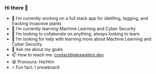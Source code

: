 ### Hi there 👋

<!--
**A-Waters/A-Waters** is a ✨ _special_ ✨ repository because its `README.md` (this file) appears on your GitHub profile.

Here are some ideas to get you started:
-->
- 🔭 I’m currently working on a full stack app for idetifing, tagging, and tracking invasvive plants
- 🌱 I’m currently learning Machine Learning and Cyber Security
- 👯 I’m looking to collaborate on anything, always looking to learn
- 🤔 I’m looking for help with learning more about Machine Learning and Cyber Security
- 💬 Ask me about my goals
- 📫 How to reach me: contact@alexwaters.dev
- 😄 Pronouns: He/Him
- ⚡ Fun fact: I snowboard

